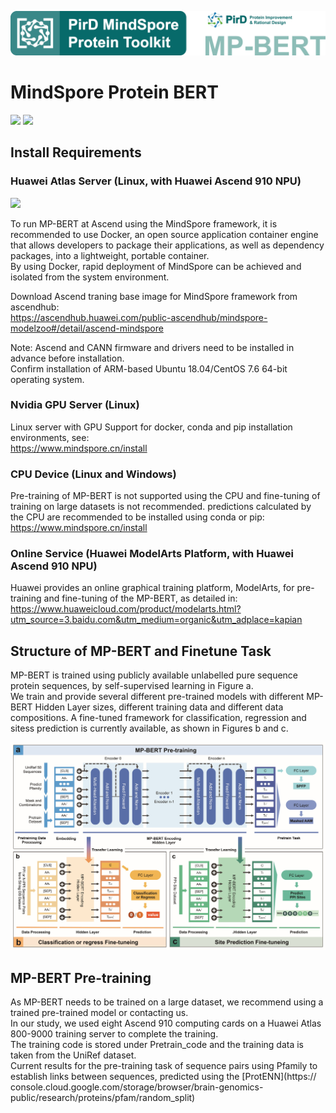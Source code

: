 ![image](./images/MP-BERT-logo.png)


# MindSpore Protein BERT
[![](https://img.shields.io/badge/Language-python=3.7-green.svg?style=for-the-badge)]()
[![](https://img.shields.io/badge/Framework-mindspore=1.8-blue.svg?style=for-the-badge)](https://www.mindspore.cn/en)

## Install Requirements
### Huawei Atlas Server (Linux, with Huawei Ascend 910 NPU)
[![](https://img.shields.io/badge/Environment-Docker>=18.03-yellow.svg??style=flat-square)](https://www.docker.com/) 

To run MP-BERT at Ascend using the MindSpore framework, it is recommended to use Docker, an open source application container engine that allows developers to package their applications, as well as dependency packages, into a lightweight, portable container.<br> By using Docker, rapid deployment of MindSpore can be achieved and isolated from the system environment.

Download Ascend traning base image for MindSpore framework from ascendhub: <br>
https://ascendhub.huawei.com/public-ascendhub/mindspore-modelzoo#/detail/ascend-mindspore

Note: Ascend and CANN firmware and drivers need to be installed in advance before installation.<br>
Confirm installation of ARM-based Ubuntu 18.04/CentOS 7.6 64-bit operating system.

### Nvidia GPU Server (Linux)
Linux server with GPU
Support for docker, conda and pip installation environments, see:<br>
https://www.mindspore.cn/install

### CPU Device (Linux and Windows)
Pre-training of MP-BERT is not supported using the CPU and fine-tuning of training on large datasets is not recommended. predictions calculated by the CPU are recommended to be installed using conda or pip:<br>
https://www.mindspore.cn/install

### Online Service (Huawei ModelArts Platform, with Huawei Ascend 910 NPU)
Huawei provides an online graphical training platform, ModelArts, for pre-training and fine-tuning of the MP-BERT, as detailed in:
https://www.huaweicloud.com/product/modelarts.html?utm_source=3.baidu.com&utm_medium=organic&utm_adplace=kapian

## Structure of MP-BERT and Finetune Task
MP-BERT is trained using publicly available unlabelled pure sequence protein sequences, by self-supervised learning in Figure a.<br>
We train and provide several different pre-trained models with different MP-BERT Hidden Layer sizes, different training data and different data compositions.
A fine-tuned framework for classification, regression and sitess prediction is currently available, as shown in Figures b and c.

![structure](./images/structure.jpg)

## MP-BERT Pre-training
As MP-BERT needs to be trained on a large dataset, we recommend using a trained pre-trained model or contacting us.<br>
In our study, we used eight Ascend 910 computing cards on a Huawei Atlas 800-9000 training server to complete the training.<br>
The training code is stored under Pretrain_code and the training data is taken from the UniRef dataset.<br>
Current results for the pre-training task of sequence pairs using Pfamily to establish links between sequences, predicted using the [ProtENN](https://
console.cloud.google.com/storage/browser/brain-genomics-public/research/proteins/pfam/random_split) <br>

